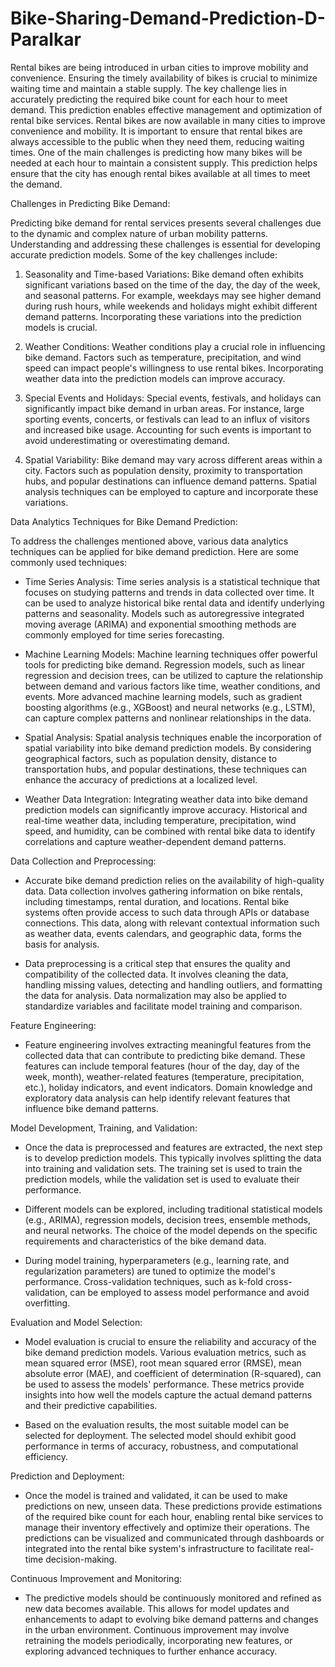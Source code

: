 # Bike-Sharing-Demand-Prediction-D-Paralkar
Rental bikes are being introduced in urban cities to improve mobility and convenience. Ensuring the timely availability of bikes is crucial to minimize waiting time and maintain a stable supply. The key challenge lies in accurately predicting the required bike count for each hour to meet demand. This prediction enables effective management and optimization of rental bike services.
Rental bikes are now available in many cities to improve convenience and mobility. It is important to ensure that rental bikes are always accessible to the public when they need them, reducing waiting times. One of the main challenges is predicting how many bikes will be needed at each hour to maintain a consistent supply. This prediction helps ensure that the city has enough rental bikes available at all times to meet the demand.

Challenges in Predicting Bike Demand:

Predicting bike demand for rental services presents several challenges due to the dynamic and complex nature of urban mobility patterns. Understanding and addressing these challenges is essential for developing accurate prediction models. Some of the key challenges include:

1. Seasonality and Time-based Variations: Bike demand often exhibits significant variations based on the time of the day, the day of the week, and seasonal patterns. For example, weekdays may see higher demand during rush hours, while weekends and holidays might exhibit different demand patterns. Incorporating these variations into the prediction models is crucial.

2. Weather Conditions: Weather conditions play a crucial role in influencing bike demand. Factors such as temperature, precipitation, and wind speed can impact people's willingness to use rental bikes. Incorporating weather data into the prediction models can improve accuracy.

3. Special Events and Holidays: Special events, festivals, and holidays can significantly impact bike demand in urban areas. For instance, large sporting events, concerts, or festivals can lead to an influx of visitors and increased bike usage. Accounting for such events is important to avoid underestimating or overestimating demand.

4. Spatial Variability: Bike demand may vary across different areas within a city. Factors such as population density, proximity to transportation hubs, and popular destinations can influence demand patterns. Spatial analysis techniques can be employed to capture and incorporate these variations.

Data Analytics Techniques for Bike Demand Prediction:

To address the challenges mentioned above, various data analytics techniques can be applied for bike demand prediction. Here are some commonly used techniques:

- Time Series Analysis: Time series analysis is a statistical technique that focuses on studying patterns and trends in data collected over time. It can be used to analyze historical bike rental data and identify underlying patterns and seasonality. Models such as autoregressive integrated moving average (ARIMA) and exponential smoothing methods are commonly employed for time series forecasting.

- Machine Learning Models: Machine learning techniques offer powerful tools for predicting bike demand. Regression models, such as linear regression and decision trees, can be utilized to capture the relationship between demand and various factors like time, weather conditions, and events. More advanced machine learning models, such as gradient boosting algorithms (e.g., XGBoost) and neural networks (e.g., LSTM), can capture complex patterns and nonlinear relationships in the data.

- Spatial Analysis: Spatial analysis techniques enable the incorporation of spatial variability into bike demand prediction models. By considering geographical factors, such as population density, distance to transportation hubs, and popular destinations, these techniques can enhance the accuracy of predictions at a localized level.

- Weather Data Integration: Integrating weather data into bike demand prediction models can significantly improve accuracy. Historical and real-time weather data, including temperature, precipitation, wind speed, and humidity, can be combined with rental bike data to identify correlations and capture weather-dependent demand patterns.

Data Collection and Preprocessing:

- Accurate bike demand prediction relies on the availability of high-quality data. Data collection involves gathering information on bike rentals, including timestamps, rental duration, and locations. Rental bike systems often provide access to such data through APIs or database connections. This data, along with relevant contextual information such as weather data, events calendars, and geographic data, forms the basis for analysis.

- Data preprocessing is a critical step that ensures the quality and compatibility of the collected data. It involves cleaning the data, handling missing values, detecting and handling outliers, and formatting the data for analysis. Data normalization may also be applied to standardize variables and facilitate model training and comparison.

Feature Engineering:

- Feature engineering involves extracting meaningful features from the collected data that can contribute to predicting bike demand. These features can include temporal features (hour of the day, day of the week, month), weather-related features (temperature, precipitation, etc.), holiday indicators, and event indicators. Domain knowledge and exploratory data analysis can help identify relevant features that influence bike demand patterns.

Model Development, Training, and Validation:

- Once the data is preprocessed and features are extracted, the next step is to develop prediction models. This typically involves splitting the data into training and validation sets. The training set is used to train the prediction models, while the validation set is used to evaluate their performance.

- Different models can be explored, including traditional statistical models (e.g., ARIMA), regression models, decision trees, ensemble methods, and neural networks. The choice of the model depends on the specific requirements and characteristics of the bike demand data.

- During model training, hyperparameters (e.g., learning rate, and regularization parameters) are tuned to optimize the model's performance. Cross-validation techniques, such as k-fold cross-validation, can be employed to assess model performance and avoid overfitting.

Evaluation and Model Selection:

- Model evaluation is crucial to ensure the reliability and accuracy of the bike demand prediction models. Various evaluation metrics, such as mean squared error (MSE), root mean squared error (RMSE), mean absolute error (MAE), and coefficient of determination (R-squared), can be used to assess the models' performance. These metrics provide insights into how well the models capture the actual demand patterns and their predictive capabilities.

- Based on the evaluation results, the most suitable model can be selected for deployment. The selected model should exhibit good performance in terms of accuracy, robustness, and computational efficiency.

Prediction and Deployment:

- Once the model is trained and validated, it can be used to make predictions on new, unseen data. These predictions provide estimations of the required bike count for each hour, enabling rental bike services to manage their inventory effectively and optimize their operations. The predictions can be visualized and communicated through dashboards or integrated into the rental bike system's infrastructure to facilitate real-time decision-making.

Continuous Improvement and Monitoring:

- The predictive models should be continuously monitored and refined as new data becomes available. This allows for model updates and enhancements to adapt to evolving bike demand patterns and changes in the urban environment. Continuous improvement may involve retraining the models periodically, incorporating new features, or exploring advanced techniques to further enhance accuracy.
